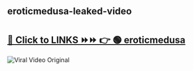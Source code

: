 
 ## eroticmedusa-leaked-video 

# <h2><a href="https://clipsfans.com/eroticmedusa&ref=git">🔗 Click to LINKS ⏩⏩ 👉 🟢 eroticmedusa </a></h2>

<a href="https://clipsfans.com/eroticmedusa&ref=git" rel="nofollow" data-target="animated-image.originalLink"><img src="https://i.ibb.co.com/xMMVF88/686577567.gif" alt="Viral Video Original" style="max-width: 100%; display: inline-block;" data-target="animated-image.originalImage"></a>
